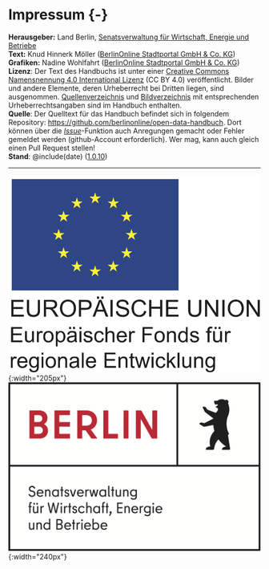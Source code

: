 
# Impressum {-}

**Herausgeber:** Land Berlin, [Senatsverwaltung für Wirtschaft, Energie und Betriebe](https://www.berlin.de/sen/wirtschaft/)<br/>
**Text:** Knud Hinnerk Möller ([BerlinOnline Stadtportal GmbH & Co. KG](https://www.berlinonline.net))<br/>
**Grafiken:** Nadine Wohlfahrt ([BerlinOnline Stadtportal GmbH & Co. KG](https://www.berlinonline.net))<br/>
**Lizenz**: Der Text des Handbuchs ist unter einer [Creative Commons Namensnennung 4.0 International Lizenz](https://creativecommons.org/licenses/by/4.0/deed.de) (CC BY 4.0) veröffentlicht.
Bilder und andere Elemente, deren Urheberrecht bei Dritten liegen, sind ausgenommen.
[Quellenverzeichnis](#quellenverzeichnis) und [Bildverzeichnis](#bildverzeichnis) mit entsprechenden Urheberrechtsangaben sind im Handbuch enthalten.<br/>
**Quelle**: Der Quelltext für das Handbuch befindet sich in folgendem Repository: <https://github.com/berlinonline/open-data-handbuch>.
Dort können über die _[Issue](https://github.com/berlinonline/open-data-handbuch/issues)_-Funktion auch Anregungen gemacht oder Fehler gemeldet werden (github-Account erforderlich). 
Wer mag, kann auch gleich einen Pull Request stellen!<br/>
**Stand**: @include(date) ([1.0.10](https://github.com/berlinonline/open-data-handbuch/blob/master/CHANGELOG.md#1010))

---

![Europäischer Fonds für regionale Entwicklung (EFRE)](images/eu_efre_zusatz_unten.png "Logo und Schriftzug 'Europäischer Fonds für regionale Entwicklung (EFRE)'"){:width="205px"}&nbsp;&nbsp;
![Senatsverwaltung für Wirtschaft, Energie und Betriebe](images/Sen_WiEnBe_Logo_DE_v_p_4C_VORAB.png "Logo und Schriftzug 'Senatsverwaltung für Wirtschaft, Energie und Betriebe'"){:width="240px"}


